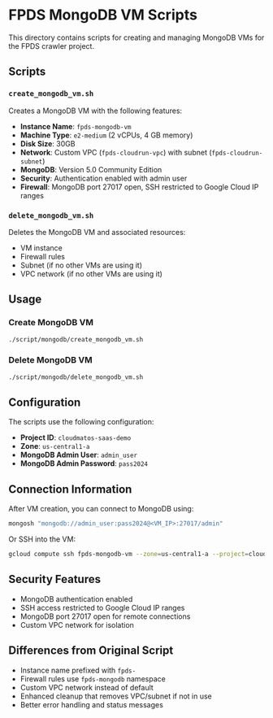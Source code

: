 # FPDS MongoDB VM Scripts

This directory contains scripts for creating and managing MongoDB VMs for the FPDS crawler project.

## Scripts

### `create_mongodb_vm.sh`
Creates a MongoDB VM with the following features:
- **Instance Name**: `fpds-mongodb-vm`
- **Machine Type**: `e2-medium` (2 vCPUs, 4 GB memory)
- **Disk Size**: 30GB
- **Network**: Custom VPC (`fpds-cloudrun-vpc`) with subnet (`fpds-cloudrun-subnet`)
- **MongoDB**: Version 5.0 Community Edition
- **Security**: Authentication enabled with admin user
- **Firewall**: MongoDB port 27017 open, SSH restricted to Google Cloud IP ranges

### `delete_mongodb_vm.sh`
Deletes the MongoDB VM and associated resources:
- VM instance
- Firewall rules
- Subnet (if no other VMs are using it)
- VPC network (if no other VMs are using it)

## Usage

### Create MongoDB VM
```bash
./script/mongodb/create_mongodb_vm.sh
```

### Delete MongoDB VM
```bash
./script/mongodb/delete_mongodb_vm.sh
```

## Configuration

The scripts use the following configuration:
- **Project ID**: `cloudmatos-saas-demo`
- **Zone**: `us-central1-a`
- **MongoDB Admin User**: `admin_user`
- **MongoDB Admin Password**: `pass2024`

## Connection Information

After VM creation, you can connect to MongoDB using:
```bash
mongosh "mongodb://admin_user:pass2024@<VM_IP>:27017/admin"
```

Or SSH into the VM:
```bash
gcloud compute ssh fpds-mongodb-vm --zone=us-central1-a --project=cloudmatos-saas-demo
```

## Security Features

- MongoDB authentication enabled
- SSH access restricted to Google Cloud IP ranges
- MongoDB port 27017 open for remote connections
- Custom VPC network for isolation

## Differences from Original Script

- Instance name prefixed with `fpds-`
- Firewall rules use `fpds-mongodb` namespace
- Custom VPC network instead of default
- Enhanced cleanup that removes VPC/subnet if not in use
- Better error handling and status messages 